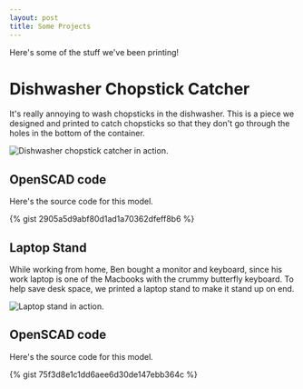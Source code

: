 ```yaml
---
layout: post
title: Some Projects
---
```


Here's some of the stuff we've been printing!

# Dishwasher Chopstick Catcher

It's really annoying to wash chopsticks in the dishwasher. This is a piece we designed and printed to catch chopsticks so that they don't go through the holes in the bottom of the container.

![Dishwasher chopstick catcher in action.](https://user-images.githubusercontent.com/6070701/80508892-3d70c600-893e-11ea-9975-ae22363bd68a.png)

## OpenSCAD code

Here's the source code for this model.

{% gist 2905a5d9abf80d1ad1a70362dfeff8b6 %}

## Laptop Stand

While working from home, Ben bought a monitor and keyboard, since his work laptop is one of the Macbooks with the crummy butterfly keyboard. To help save desk space, we printed a laptop stand to make it stand up on end.

![Laptop stand in action.](https://user-images.githubusercontent.com/6070701/80514522-3d74c400-8946-11ea-85d7-c9161ac948cb.png)

## OpenSCAD code

Here's the source code for this model.

{% gist 75f3d8e1c1dd6aee6d30de147ebb364c %}
